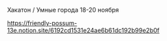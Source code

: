 Хакатон / Умные города
18-20 ноября

https://friendly-possum-13e.notion.site/6192cd1531e24ae6b61dc192b99e2b0f
